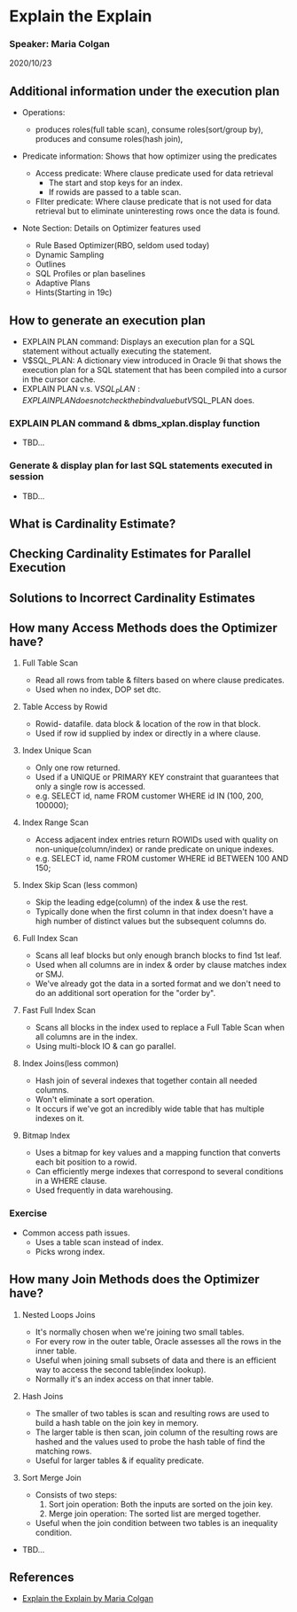 # Explain the Explain
### Speaker: Maria Colgan
2020/10/23

## Additional information under the execution plan
* Operations: 
	* produces roles(full table scan), consume roles(sort/group by), produces and consume roles(hash join),

* Predicate information: Shows that how optimizer using the predicates
	* Access predicate: Where clause predicate used for data retrieval
		* The start and stop keys for an index.
		* If rowids are passed to a table scan.
	* FIlter predicate: Where clause predicate that is not used for data retrieval but to eliminate uninteresting rows once the data is found.

* Note Section: Details on Optimizer features used
	* Rule Based Optimizer(RBO, seldom used today)
	* Dynamic Sampling
	* Outlines
	* SQL Profiles or plan baselines
	* Adaptive Plans
	* Hints(Starting in 19c)

## How to generate an execution plan
* EXPLAIN PLAN command: Displays an execution plan for a SQL statement without actually executing the statement.
* V$SQL_PLAN: A dictionary view introduced in Oracle 9i that shows the execution plan for a SQL statement that has been compiled into a cursor in the cursor cache.
* EXPLAIN PLAN v.s. V$SQL_PLAN: EXPLAIN PLAN does not check the bind value but V$SQL_PLAN does.

### EXPLAIN PLAN command & dbms_xplan.display function
* TBD...
### Generate & display plan for last SQL statements executed in session
* TBD...

## What is Cardinality Estimate?

## Checking Cardinality Estimates for Parallel Execution
## Solutions to Incorrect Cardinality Estimates
## How many Access Methods does the Optimizer have?
1. Full Table Scan
	* Read all rows from table & filters based on where clause predicates.
	* Used when no index, DOP set dtc.
	
2. Table Access by Rowid
	* Rowid- datafile. data block & location of the row in that block.
	* Used if row id supplied by index or directly in a where clause.
	
3. Index Unique Scan
	* Only one row returned.
	* Used if a UNIQUE or PRIMARY KEY constraint that guarantees that only a single row is accessed.
	* e.g. SELECT id, name FROM customer WHERE id IN (100, 200, 100000);
	
4. Index Range Scan
	* Access adjacent index entries return ROWIDs used with quality on non-unique(column/index) or rande predicate on unique indexes.
	* e.g. SELECT id, name FROM customer WHERE id BETWEEN 100 AND 150;
	
5. Index Skip Scan (less common)
	* Skip the leading edge(column) of the index & use the rest.
	* Typically done when the first column in that index doesn't have a high number of distinct values but the subsequent columns do.
	
6. Full Index Scan
	* Scans all leaf blocks but only enough branch blocks to find 1st leaf.
	* Used when all columns are in index & order by clause matches index or SMJ.
	* We've already got the data in a sorted format and we don't need to do an additional sort operation for the "order by".
	
7. Fast Full Index Scan
	* Scans all blocks in the index used to replace a Full Table Scan when all columns are in the index.
	* Using multi-block IO & can go parallel.
	
8. Index Joins(less common)
	* Hash join of several indexes that together contain all needed columns.
	* Won't eliminate a sort operation.
	* It occurs if we've got an incredibly wide table that has multiple indexes on it.
	
9. Bitmap Index
	* Uses a bitmap for key values and a mapping function that converts each bit position to a rowid.
	* Can efficiently merge indexes that correspond to several conditions in a WHERE clause.
	* Used frequently in data warehousing.

### Exercise
* Common access path issues.
	* Uses a table scan instead of index.
	* Picks wrong index.

## How many Join Methods does the Optimizer have?
1. Nested Loops Joins
	* It's normally chosen when we're joining two small tables.
	* For every row in the outer table, Oracle assesses all the rows in the inner table.
	* Useful when joining small subsets of data and there is an efficient way to access the second table(index lookup).
	* Normally it's an index access on that inner table.
	
2. Hash Joins
	* The smaller of two tables is scan and resulting rows are used to build a hash table on the join key in memory.
	* The larger table is then scan, join column of the resulting rows are hashed and the values used to probe the hash table of find the matching rows.
	* Useful for larger tables & if equality predicate.
	
3. Sort Merge Join
	* Consists of two steps:
		1. Sort join operation: Both the inputs are sorted on the join key.
		2. Merge join operation: The sorted list are merged together.
	* Useful when the join condition between two tables is an inequality condition.
	
* TBD...

## References
* [Explain the Explain by Maria Colgan](https://youtu.be/OpPiJ2P5iPs)


